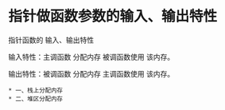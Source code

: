 # 指针做函数参数的输入、输出特性

指针函数的 输入、输出特性

输入特性：主调函数 分配内存
被调函数使用   该内存。

输出特性：被调函数 分配内存
主调函数使用 该内存。


    * 一、栈上分配内存
    * 二、堆区分配内存
    
